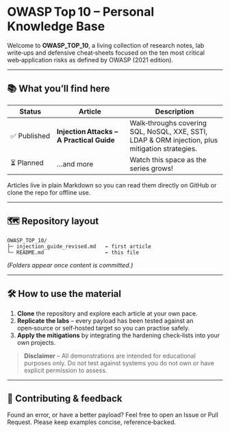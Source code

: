 
# OWASP Top 10 – Personal Knowledge Base

Welcome to **OWASP_TOP_10**, a living collection of research notes, lab write‑ups and defensive cheat‑sheets focused on the ten most critical web‑application risks as defined by OWASP (2021 edition).

---

## 📚  What you’ll find here
| Status      | Article                                   | Description                                                                                     |
| ----------- | ----------------------------------------- | ----------------------------------------------------------------------------------------------- |
| ✅ Published | **Injection Attacks – A Practical Guide** | Walk‑throughs covering SQL, NoSQL, XXE, SSTI, LDAP & ORM injection, plus mitigation strategies. |
| ⏳ Planned   | …and more                                 | Watch this space as the series grows!                                                           |

Articles live in plain Markdown so you can read them directly on GitHub or clone the repo for offline use.

---

## 🗺️  Repository layout
```
OWASP_TOP_10/
├─ injection_guide_revised.md   ← first article
└─ README.md                    ← this file
```
*(Folders appear once content is committed.)*

---

## 🛠️  How to use the material
1. **Clone** the repository and explore each article at your own pace.
2. **Replicate the labs** – every payload has been tested against an open‑source or self‑hosted target so you can practise safely.
3. **Apply the mitigations** by integrating the hardening check‑lists into your own projects.

> **Disclaimer** – All demonstrations are intended for educational purposes only.  Do not test against systems you do not own or have explicit permission to assess.

---

## 🤝  Contributing & feedback
Found an error, or have a better payload? Feel free to open an Issue or Pull Request.  Please keep examples concise, reference‑backed.


